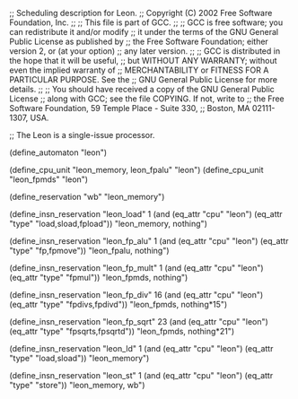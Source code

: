 ;; Scheduling description for Leon.
;;   Copyright (C) 2002 Free Software Foundation, Inc.
;;
;; This file is part of GCC.
;;
;; GCC is free software; you can redistribute it and/or modify
;; it under the terms of the GNU General Public License as published by
;; the Free Software Foundation; either version 2, or (at your option)
;; any later version.
;;
;; GCC is distributed in the hope that it will be useful,
;; but WITHOUT ANY WARRANTY; without even the implied warranty of
;; MERCHANTABILITY or FITNESS FOR A PARTICULAR PURPOSE.  See the
;; GNU General Public License for more details.
;;
;; You should have received a copy of the GNU General Public License
;; along with GCC; see the file COPYING.  If not, write to
;; the Free Software Foundation, 59 Temple Place - Suite 330,
;; Boston, MA 02111-1307, USA.

;; The Leon is a single-issue processor.

(define_automaton "leon")

(define_cpu_unit "leon_memory, leon_fpalu" "leon")
(define_cpu_unit "leon_fpmds" "leon")

(define_reservation "wb" "leon_memory")

(define_insn_reservation "leon_load" 1
  (and (eq_attr "cpu" "leon")
    (eq_attr "type" "load,sload,fpload"))
  "leon_memory, nothing")

(define_insn_reservation "leon_fp_alu" 1
  (and (eq_attr "cpu" "leon")
    (eq_attr "type" "fp,fpmove"))
  "leon_fpalu, nothing")

(define_insn_reservation "leon_fp_mult" 1
  (and (eq_attr "cpu" "leon")
    (eq_attr "type" "fpmul"))
  "leon_fpmds, nothing")

(define_insn_reservation "leon_fp_div" 16
  (and (eq_attr "cpu" "leon")
    (eq_attr "type" "fpdivs,fpdivd"))
  "leon_fpmds, nothing*15")

(define_insn_reservation "leon_fp_sqrt" 23
  (and (eq_attr "cpu" "leon")
    (eq_attr "type" "fpsqrts,fpsqrtd"))
  "leon_fpmds, nothing*21")


(define_insn_reservation "leon_ld" 1
  (and (eq_attr "cpu" "leon")
   (eq_attr "type" "load,sload"))
  "leon_memory")

(define_insn_reservation "leon_st" 1
  (and (eq_attr "cpu" "leon")
    (eq_attr "type" "store"))
  "leon_memory, wb")

